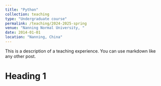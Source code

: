 ```yaml
---
title: "Python"
collection: teaching
type: "Undergraduate course"
permalink: /teaching/2024-2025-spring
venue: "Nanning Normal University, "
date: 2014-01-01
location: "Nanning, China"
---
```


This is a description of a teaching experience. You can use markdown like any other post.

Heading 1
======

